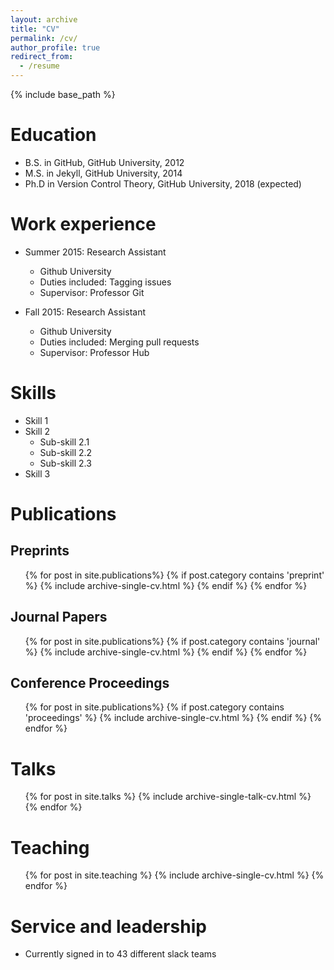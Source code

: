 ```yaml
---
layout: archive
title: "CV"
permalink: /cv/
author_profile: true
redirect_from:
  - /resume
---
```


{% include base_path %}

Education
======
* B.S. in GitHub, GitHub University, 2012
* M.S. in Jekyll, GitHub University, 2014
* Ph.D in Version Control Theory, GitHub University, 2018 (expected)

Work experience
======
* Summer 2015: Research Assistant
  * Github University
  * Duties included: Tagging issues
  * Supervisor: Professor Git

* Fall 2015: Research Assistant
  * Github University
  * Duties included: Merging pull requests
  * Supervisor: Professor Hub

Skills
======
* Skill 1
* Skill 2
  * Sub-skill 2.1
  * Sub-skill 2.2
  * Sub-skill 2.3
* Skill 3

Publications
======

Preprints
--------------
<ul>
{% for post in site.publications%}
	{% if post.category contains 'preprint' %}
		{% include archive-single-cv.html %}
	{% endif %}
{% endfor %}
</ul>

Journal Papers
--------------
<ul>
{% for post in site.publications%}
	{% if post.category contains 'journal' %}
		{% include archive-single-cv.html %}
	{% endif %}
{% endfor %}
</ul>

Conference Proceedings
--------------
<ul>
{% for post in site.publications%}
	{% if post.category contains 'proceedings' %}
		{% include archive-single-cv.html %}
	{% endif %}
{% endfor %}
  </ul>

Talks
======
  <ul>{% for post in site.talks %}
    {% include archive-single-talk-cv.html %}
  {% endfor %}</ul>

Teaching
======
  <ul>{% for post in site.teaching %}
    {% include archive-single-cv.html %}
  {% endfor %}</ul>

Service and leadership
======
* Currently signed in to 43 different slack teams
